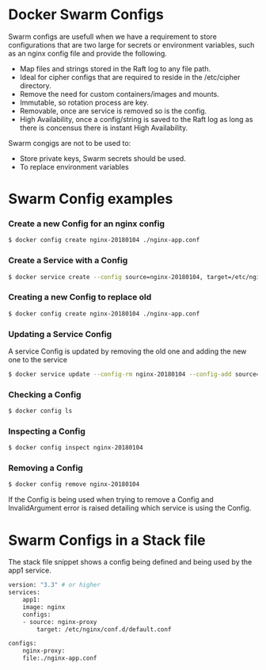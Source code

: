 # Docker Swarm Configs

Swarm configs are usefull when we have a requirement to store configurations 
that are two large for secrets or environment variables, such as an nginx config 
file and provide the following.
- Map files and strings stored in the Raft log to any file path.
- Ideal for cipher configs that are required to reside in the /etc/cipher directory.
- Remove the need for custom containers/images and mounts.
- Immutable, so rotation process are key.
- Removable, once are service is removed so is the config.
- High Availability, once a config/string is saved to the Raft log as long as there is concensus
there is instant High Availability.

Swarm congigs are not to be used to:
- Store private keys, Swarm secrets should be used.
- To replace environment variables

# Swarm Config examples

### Create a new Config for an nginx config
```bash
$ docker config create nginx-20180104 ./nginx-app.conf
```

### Create a Service with a Config
```bash
$ docker service create --config source=nginx-20180104, target=/etc/nginx/conf.d/default.conf -p 9000:80 --network frontend -name proxy nginx
```

### Creating a new Config to replace old
```bash
$ docker config create nginx-20180104 ./nginx-app.conf
```

### Updating a Service Config
A service Config is updated by removing the old one and adding the new one to the service
```bash
$ docker service update --config-rm nginx-20180104 --config-add source=nginx-20180105,target=/etc/nginx/conf.d/default.conf
```

### Checking a Config
```bash
$ docker config ls
```

### Inspecting a Config
```bash
$ docker config inspect nginx-20180104
```

### Removing a Config
```bash
$ docker config remove nginx-20180104
```

If the Config is being used when trying to remove a Config and InvalidArgument error is raised detailing 
which service is using the Config.

# Swarm Configs in a Stack file

The stack file snippet shows a config being defined and being used by the app1 service.

```bash
version: "3.3" # or higher
services:
	app1:
	image: nginx
	configs:
	- source: nginx-proxy
		target: /etc/nginx/conf.d/default.conf

configs:
	nginx-proxy:
	file:./nginx-app.conf
```